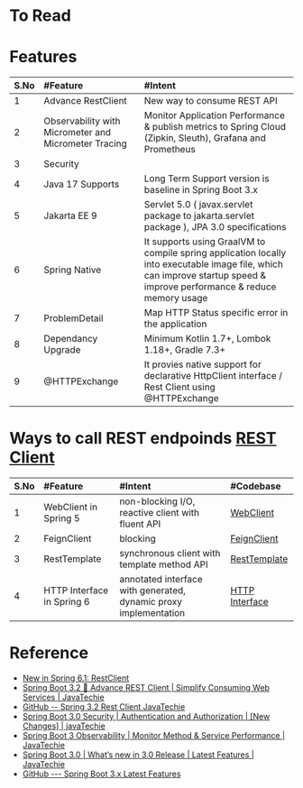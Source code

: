 # To Read

# Features
|S.No | #Feature  | #Intent |
| :--- | :--- | :--- |
| 1| Advance RestClient | New way to consume REST API |
| 2| Observability with Micrometer and Micrometer Tracing | Monitor Application Performance & publish metrics to Spring Cloud (Zipkin, Sleuth), Grafana and Prometheus  |
| 3| Security |   |
| 4| Java 17 Supports | Long Term Support version is baseline in Spring Boot 3.x  |
| 5| Jakarta EE 9 | Servlet 5.0 ( javax.servlet package to jakarta.servlet package ), JPA 3.0 specifications  |
| 6| Spring Native | It supports using GraalVM to compile spring application locally into executable image file, which can improve startup speed & improve performance & reduce memory usage  |
| 7| ProblemDetail | Map HTTP Status specific error in the application  |
| 8| Dependancy Upgrade | Minimum Kotlin 1.7+, Lombok 1.18+, Gradle 7.3+ |
| 9| @HTTPExchange | It provies native support for declarative HttpClient interface / Rest Client using @HTTPExchange |

# Ways to call REST endpoinds [REST Client](https://docs.spring.io/spring-framework/reference/integration/rest-clients.html)
|S.No | #Feature  | #Intent |#Codebase |
| :--- | :--- | :--- |:--- |
| 1| WebClient in Spring 5| non-blocking I/O, reactive client with fluent API | [WebClient](https://www.baeldung.com/spring-5-webclient)|
| 2| FeignClient | blocking  |[FeignClient](https://cloud.spring.io/spring-cloud-netflix/multi/multi_spring-cloud-feign.html)|
| 3| RestTemplate |  synchronous client with template method API | [RestTemplate](https://www.baeldung.com/rest-template)|
| 4| HTTP Interface in Spring 6| annotated interface with generated, dynamic proxy implementation  |[HTTP Interface](https://www.baeldung.com/spring-6-http-interface) |


# Reference
* [New in Spring 6.1: RestClient](https://spring.io/blog/2023/07/13/new-in-spring-6-1-restclient)
* [Spring Boot 3.2 🚀 Advance REST Client | Simplify Consuming Web Services | JavaTechie](https://www.youtube.com/watch?v=JnfXVGN0vtc)
* [GitHub -- Spring 3.2 Rest Client JavaTechie](https://github.com/Java-Techie-jt/spring-3.2-rest-client/tree/main)
* [Spring Boot 3.0 Security | Authentication and Authorization | [New Changes] | javaTechie](https://www.youtube.com/watch?v=R76S0tfv36w)
* [Spring Boot 3 Observability | Monitor Method & Service Performance | JavaTechie](https://www.youtube.com/watch?v=J2N1X11pYnY)
* [Spring Boot 3.0 | What’s new in 3.0 Release | Latest Features | JavaTechie](https://www.youtube.com/watch?v=4_jey1hfEw0)
* [GitHub --- Spring Boot 3.x Latest Features](https://github.com/Java-Techie-jt/spring-boot-3.0/tree/main)
